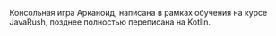 Консольная игра Арканоид, написана в рамках обучения на курсе JavaRush, позднее полностью переписана на Kotlin.

